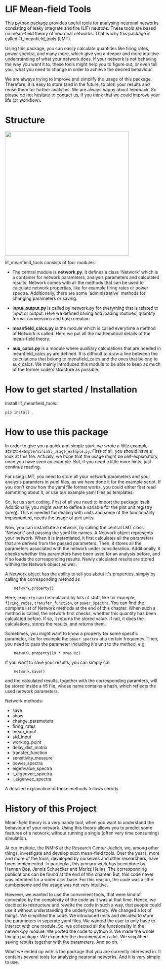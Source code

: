 LIF Mean-field Tools
====================
This python package provides useful tools for analysing neuronal networks
consisting of leaky integrate and fire (LIF) neurons. These tools are based on
mean-field theory of neuronal networks. That is why this package is called
lif_meanfield_tools (LMT). 

Using this package, you can easily calculate quantities like firing rates, power
spectra, and many more, which give you a deeper and more intuitive understanding
of what your network does. If your network is not behaving the way you want it
to, these tools might help you to figure out, or even tell you, what you need to
change in order to achieve the desired behaviour. 

We are always trying to improve and simplify the usage of this package. Therefore, 
it is easy to store (and in the future, to plot) your results and reuse them for 
further analyses. We are always happy about feedback. So please do not hesitate
to contact us, if you think that we could improve your life (or workflow). 


# Structure

<img src="https://github.com/INM-6/lif_meanfield_tools/blob/master/structure_new.png" width="400">        

lif_meanfield_tools consists of four modules:

- The central module is **network.py**. It defines a class 'Network' which is a container for network 
parameters, analysis parameters and calculated results. Network comes with all the methods that 
can be used to calculate network properties, like for example firing rates or power spectra. 
Additionally, there are some 'administrative' methods for changing parameters or saving. 

- **input_output.py** is called by network.py for everything that is related to input or output. 
Here we defined saving and loading routines, quantity format conversions and hash creation.

- **meanfield_calcs.py** is the module which is called everytime a method of Network is called. Here
we put all the mathematical details of the mean-field theory. 

- **aux_calcs.py** is a module where auxiliary calculations that are needed in meanfield_calcs.py are 
defined. It is difficult to draw a line between the calculations that belong to menafield_calcs 
and the ones that belong to aux_calcs. We mainly introduced this module to be able to keep 
as much of the former code's structure as possible. 


# How to get started / Installation

Install lif_meanfield_tools:
```
pip install .
```

# How to use this package
In order to give you a quick and simple start, we wrote a little example script: 
`example/minimal_usage_example.py`. First of all, you should have a look at this file. 
Actually, we hope that the usage might be self-explanatory, once you have seen
an example. But, if you need a little more hints, just continue reading.

For using LMT, you need to store all your network parameters and your analysis
paramters in yaml files, as we have done it for the example script. If you don't
know how the yaml file format works, you could either first read something 
about it, or use our example yaml files as templates. 

So, let us start coding. First of all you need to import the package itself. 
Additionally, you might want to define a variable for the pint unit registry (ureg). 
This is needed for dealing with units and some of  the functionality implemented,
needs the usage of pint units. 

Now, you can instantiate a network, by calling the central LMT class 'Network' and 
passing the yaml file names. A Network object represents your network. When it is 
instantiated, it first calculates all the parameters that are derived from the 
passed parameters. Then, it stores all the parameters associated with the network 
under consideration. Additionally, it checks whether this parameters have been used
for an analysis before, and if so loads the corresponding results. Newly calculated 
results are stored withing the Network object as well. 

A Network object has the ability to tell you about it's properties, simply by calling
the corresponding method as
```
	network.property()
```
Here, `property` can be replaced by lots of stuff, like for example, `firing_rates`, 
`transfer_function`, or `power_spectra`. You can find the complete list of Network
methods at the end of this chapter. When such a method is called, the network first checks, 
whether this quantity has been calculated before. If so, it returns the stored value. 
If not, it does the calculations, stores the results, and returns them.

Sometimes, you might want to know a property for some specific parameter, like for 
example the `power_spectra` at a certain frequency. Then, you need to pass the parameter
including it's unit to the method, e.g.
```	
	network.property(10 * ureg.Hz)
```
If you want to save your results, you can simply call 
```
	network.save()
```
and the calculated results, together with the corresponding paramters, will be stored
inside a h5 file, whose name contains a hash, which reflects the used network parameters. 

Network methods:
- save
- show
- change_parameters
- firing_rates
- mean_input
- std_input
- working_point
- delay_dist_matrix
- transfer_function
- sensitivity_measure
- power_spectra
- eigenvalue_spectra
- r_eigenvec_spectra
- l_eigenvec_spectra

A detailed explanation of these methods follows shortly.

# History of this Project
Mean-field theory is a very handy tool, when you want to understand the behaviour of 
your network. Using this theory allows you to predict some features of a network, without
running a single (often very time consuming) simulation. 

At our institute, the INM-6 at the Research Center Juelich, we, among other things, investigate 
and develop such mean-field tools. Over the years, more and more of the tools, developed by 
ourselves and other researchers, have been implemented. In particular, this primary work has 
been done by Hannah Bos, Jannis Schuecker and Moritz Helias. The corresponding publications 
can be found at the end of this chapter. But, this code never was intended for a wider user
base. For this reason, the code was a little cumbersome and the usage was not very intuitive. 

However, we wanted to use the convenient tools, that were kind of concealed by the 
complexity of the code as it was at that time. Hence, we decided to restructure and rewrite
the code in such a way, that people could use it without understanding the underlying theory. 
We changed a lot of things. We simplified the code. We introduced units and decided to store 
the parameters in seperate yaml files. We wanted the user to only have to interact with one 
module. So, we collected all the functionality in the network.py module. We ported the code 
to python 3. We made the whole thing a package. We expanded the documentation a lot. We 
simplified saving results together with the parameters. And so on. 

What we ended up with is the package that you are currently interested in. It contains 
several tools for analyzing neuronal networks. And it is very simple to use. 




